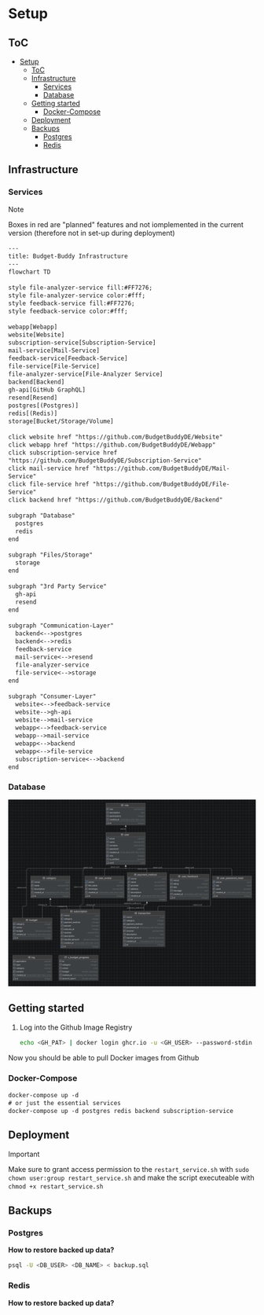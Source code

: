 # Setup

## ToC

- [Setup](#setup)
  - [ToC](#toc)
  - [Infrastructure](#infrastructure)
    - [Services](#services)
    - [Database](#database)
  - [Getting started](#getting-started)
    - [Docker-Compose](#docker-compose)
  - [Deployment](#deployment)
  - [Backups](#backups)
    - [Postgres](#postgres)
    - [Redis](#redis)

## Infrastructure

### Services

> [!NOTE]
> Boxes in red are "planned" features and not iomplemented in the current version (therefore not in set-up during deployment)

```mermaid
---
title: Budget-Buddy Infrastructure
---
flowchart TD

style file-analyzer-service fill:#FF7276;
style file-analyzer-service color:#fff;
style feedback-service fill:#FF7276;
style feedback-service color:#fff;

webapp[Webapp]
website[Website]
subscription-service[Subscription-Service]
mail-service[Mail-Service]
feedback-service[Feedback-Service]
file-service[File-Service]
file-analyzer-service[File-Analyzer Service]
backend[Backend]
gh-api[GitHub GraphQL]
resend[Resend]
postgres[(Postgres)]
redis[(Redis)]
storage[Bucket/Storage/Volume]

click website href "https://github.com/BudgetBuddyDE/Website"
click webapp href "https://github.com/BudgetBuddyDE/Webapp"
click subscription-service href "https://github.com/BudgetBuddyDE/Subscription-Service"
click mail-service href "https://github.com/BudgetBuddyDE/Mail-Service"
click file-service href "https://github.com/BudgetBuddyDE/File-Service"
click backend href "https://github.com/BudgetBuddyDE/Backend"

subgraph "Database"
  postgres
  redis
end

subgraph "Files/Storage"
  storage
end

subgraph "3rd Party Service"
  gh-api
  resend
end

subgraph "Communication-Layer"
  backend<-->postgres
  backend<-->redis
  feedback-service
  mail-service<-->resend
  file-analyzer-service
  file-service<-->storage
end

subgraph "Consumer-Layer"
  website<-->feedback-service
  website-->gh-api
  website-->mail-service
  webapp<-->feedback-service
  webapp-->mail-service
  webapp<-->backend
  webapp<-->file-service
  subscription-service<-->backend
end
```

### Database

![](./database/db.png)

## Getting started

1. Log into the Github Image Registry

   ```bash
   echo <GH_PAT> | docker login ghcr.io -u <GH_USER> --password-stdin
   ```

Now you should be able to pull Docker images from Github

### Docker-Compose

```
docker-compose up -d
# or just the essential services
docker-compose up -d postgres redis backend subscription-service
```

## Deployment

> [!IMPORTANT]
> Make sure to grant access permission to the `restart_service.sh` with `sudo chown user:group restart_service.sh` and make the script executeable with `chmod +x restart_service.sh`

## Backups

### Postgres

**How to restore backed up data?**

```bash
psql -U <DB_USER> <DB_NAME> < backup.sql
```

### Redis

**How to restore backed up data?**

```bash

```
